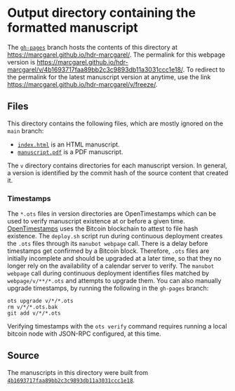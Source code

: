# Output directory containing the formatted manuscript

The [`gh-pages`](https://github.com/marcgarel/hdr-marcgarel/tree/gh-pages) branch hosts the contents of this directory at <https://marcgarel.github.io/hdr-marcgarel/>.
The permalink for this webpage version is <https://marcgarel.github.io/hdr-marcgarel/v/4b1693717faa89bb2c3c9893db11a3031ccc1e18/>.
To redirect to the permalink for the latest manuscript version at anytime, use the link <https://marcgarel.github.io/hdr-marcgarel/v/freeze/>.

## Files

This directory contains the following files, which are mostly ignored on the `main` branch:

+ [`index.html`](index.html) is an HTML manuscript.
+ [`manuscript.pdf`](manuscript.pdf) is a PDF manuscript.

The `v` directory contains directories for each manuscript version.
In general, a version is identified by the commit hash of the source content that created it.

### Timestamps

The `*.ots` files in version directories are OpenTimestamps which can be used to verify manuscript existence at or before a given time.
[OpenTimestamps](https://opentimestamps.org/) uses the Bitcoin blockchain to attest to file hash existence.
The `deploy.sh` script run during continuous deployment creates the `.ots` files through its `manubot webpage` call.
There is a delay before timestamps get confirmed by a Bitcoin block.
Therefore, `.ots` files are initially incomplete and should be upgraded at a later time, so that they no longer rely on the availability of a calendar server to verify.
The `manubot webpage` call during continuous deployment identifies files matched by `webpage/v/**/*.ots` and attempts to upgrade them.
You can also manually upgrade timestamps, by running the following in the `gh-pages` branch:

```shell
ots upgrade v/*/*.ots
rm v/*/*.ots.bak
git add v/*/*.ots
```

Verifying timestamps with the `ots verify` command requires running a local bitcoin node with JSON-RPC configured, at this time.

## Source

The manuscripts in this directory were built from
[`4b1693717faa89bb2c3c9893db11a3031ccc1e18`](https://github.com/marcgarel/hdr-marcgarel/commit/4b1693717faa89bb2c3c9893db11a3031ccc1e18).
